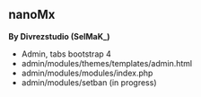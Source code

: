 nanoMx
-----------------------
**By Divrezstudio (SelMaK_)**   
- Admin, tabs bootstrap 4
- admin/modules/themes/templates/admin.html
- admin/modules/modules/index.php
- admin/modules/setban (in progress)